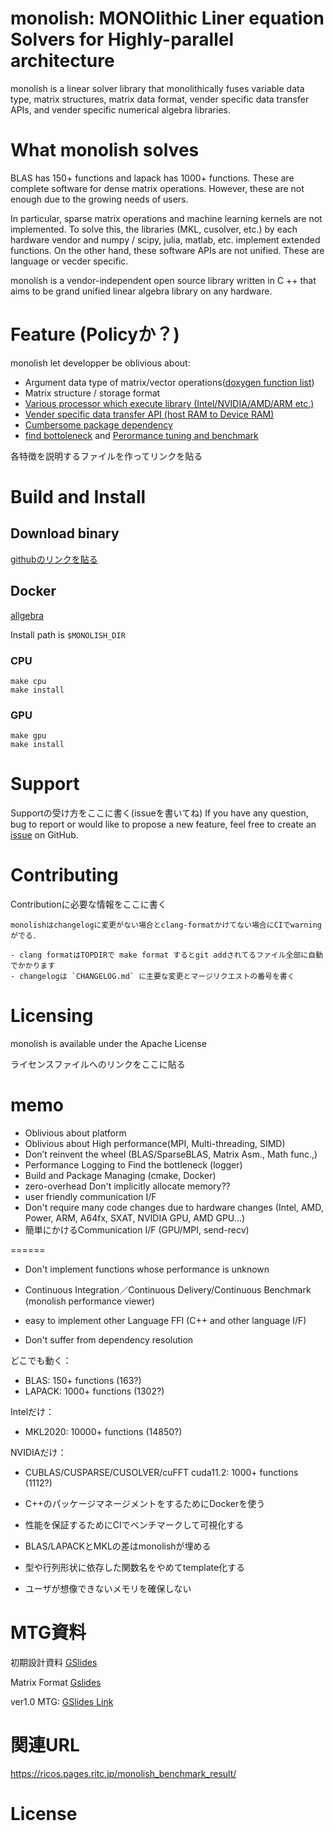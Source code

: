 # monolish: MONOlithic Liner equation Solvers for Highly-parallel architecture
monolish is a linear solver library that monolithically fuses variable data type, matrix structures, matrix data format, vender specific data transfer APIs, and vender specific numerical algebra libraries.

# What monolish solves
BLAS has 150+ functions and lapack has 1000+ functions. These are complete software for dense matrix operations.
However, these are not enough due to the growing needs of users.

In particular, sparse matrix operations and machine learning kernels are not implemented.
To solve this, the libraries (MKL, cusolver, etc.) by each hardware vendor and numpy / scipy, julia, matlab, etc. implement extended functions.
On the other hand, these software APIs are not unified. These are language or vecder specific.

monolish is a vendor-independent open source library written in C ++ that aims to be grand unified linear algebra library on any hardware.

# Feature (Policyか？)
monolish let developper be oblivious about:
- Argument data type of matrix/vector operations([doxygen function list][doxy-func])
- Matrix structure / storage format
- [Various processor which execute library  (Intel/NVIDIA/AMD/ARM etc.) ][oplist]
- [Vender specific data transfer API (host RAM to Device RAM)][gpu]
- [Cumbersome package dependency][build]
- [find bottoleneck][logger] and [Perormance tuning and benchmark][perfviewer]

各特徴を説明するファイルを作ってリンクを貼る

[oplist]: doc/operation_list.md
[gpu]: doc/gpu.md
[doxy-func]: http://gogo-gomachan.com/charactor/
[build]: doc/build.md
[logger]: http://gogo-gomachan.com/charactor/
[perfviewer]: http://gogo-gomachan.com/charactor/

# Build and Install
## Download binary
[githubのリンクを貼る](http://gogo-gomachan.com/charactor/)

## Docker
[allgebra](https://github.com/ricosjp/allgebra)

Install path is `$MONOLISH_DIR` 

### CPU
```
make cpu
make install
```

### GPU
```
make gpu
make install
```

# Support
Supportの受け方をここに書く(issueを書いてね)
If you have any question, bug to report or would like to propose a new feature, feel free to create an [issue][issue] on GitHub.

[issue]: http://gogo-gomachan.com/charactor/

# Contributing
Contributionに必要な情報をここに書く

```
monolishはchangelogに変更がない場合とclang-formatかけてない場合にCIでwarningがでる．

- clang formatはTOPDIRで make format するとgit addされてるファイル全部に自動でかかります
- changelogは `CHANGELOG.md` に主要な変更とマージリクエストの番号を書く
```

# Licensing
monolish is available under the Apache License

ライセンスファイルへのリンクをここに貼る



# memo
- Oblivious about platform
- Oblivious about High performance(MPI, Multi-threading, SIMD)
- Don’t reinvent the wheel (BLAS/SparseBLAS, Matrix Asm., Math func.,)
- Performance Logging to Find the bottleneck (logger)
- Build and Package Managing (cmake, Docker)
- zero-overhead
Don't implicitly allocate memory??
- user friendly communication I/F
- Don't require many code changes due to hardware changes (Intel, AMD, Power, ARM, A64fx, SXAT, NVIDIA GPU, AMD GPU...)
- 簡単にかけるCommunication I/F (GPU/MPI, send-recv)


======
- Don't implement functions whose performance is unknown
- Continuous Integration／Continuous Delivery/Continuous Benchmark (monolish performance viewer)

- easy to implement other Language FFI (C++ and other language I/F)


- Don't suffer from dependency resolution

どこでも動く：
- BLAS: 150+ functions (163?)
- LAPACK: 1000+ functions (1302?)

Intelだけ：
- MKL2020: 10000+ functions (14850?)

NVIDIAだけ：
- CUBLAS/CUSPARSE/CUSOLVER/cuFFT cuda11.2: 1000+ functions (1112?)


- C++のパッケージマネージメントをするためにDockerを使う
- 性能を保証するためにCIでベンチマークして可視化する
- BLAS/LAPACKとMKLの差はmonolishが埋める
- 型や行列形状に依存した関数名をやめてtemplate化する
- ユーザが想像できないメモリを確保しない


# MTG資料

初期設計資料 [GSlides](https://docs.google.com/presentation/d/16JvP7bTtxmfMP9hqflB7FVDrxueYxYa5U2PT-SkqB20/edit?usp=sharing)

Matrix Format [Gslides](https://docs.google.com/presentation/d/1wqyw9CmlHar84WxTgnoULn0_ZHZ7IxkUnLa_HkIwVQo/edit?usp=sharing)

ver1.0 MTG: [GSlides Link](https://docs.google.com/presentation/d/12LJXbFmAmKcEWtkIBCZm_klpqmAP6MIuvYCRAZnvwqQ/edit?usp=sharing)

# 関連URL

https://ricos.pages.ritc.jp/monolish_benchmark_result/

# License
# 
